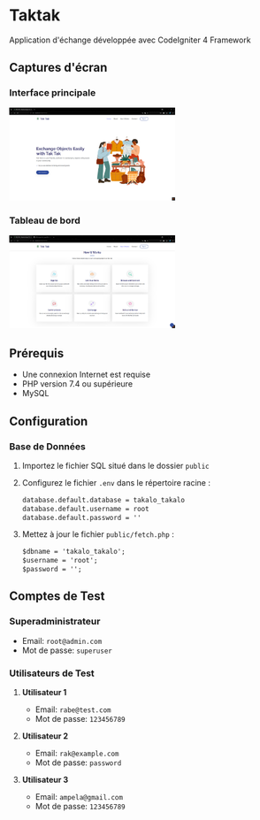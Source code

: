 # Taktak

Application d'échange développée avec CodeIgniter 4 Framework

## Captures d'écran
### Interface principale
<img src="/public/takone.png" alt="Capture d'écran 1" width="300"/>

### Tableau de bord
<img src="/public/taktwo.png" alt="Capture d'écran 2" width="300"/>

## Prérequis
- Une connexion Internet est requise
- PHP version 7.4 ou supérieure
- MySQL

## Configuration

### Base de Données
1. Importez le fichier SQL situé dans le dossier `public`
2. Configurez le fichier `.env` dans le répertoire racine :
   ```plaintext
   database.default.database = takalo_takalo
   database.default.username = root
   database.default.password = ''
   ```

3. Mettez à jour le fichier `public/fetch.php` :
   ```plaintext
   $dbname = 'takalo_takalo';
   $username = 'root';
   $password = '';
   ```

## Comptes de Test

### Superadministrateur
- Email: `root@admin.com`
- Mot de passe: `superuser`

### Utilisateurs de Test
1. **Utilisateur 1**
   - Email: `rabe@test.com`
   - Mot de passe: `123456789`

2. **Utilisateur 2**
   - Email: `rak@example.com`
   - Mot de passe: `password`

3. **Utilisateur 3**
   - Email: `ampela@gmail.com`
   - Mot de passe: `123456789`

